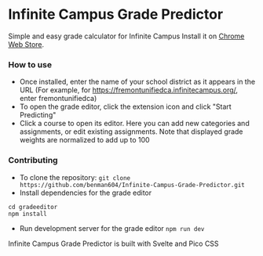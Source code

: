 # Infinite Campus Grade Predictor

Simple and easy grade calculator for Infinite Campus
Install it on [Chrome Web Store](https://chrome.google.com/webstore/detail/infinite-campus-grade-pre/ggakloicnidnfjbdfeapcjdhoeikpmbc?hl=en&authuser=0 "Chrome Web Store").

### How to use
- Once installed, enter the name of your school district as it appears in the URL (For example, for https://fremontunifiedca.infinitecampus.org/, enter fremontunifiedca)
- To open the grade editor, click the extension icon and click "Start Predicting"
- Click a course to open its editor. Here you can add new categories and assignments, or edit existing assignments. Note that displayed grade weights are normalized to add up to 100

### Contributing
- To clone the repository:
```git clone https://github.com/benman604/Infinite-Campus-Grade-Predictor.git```
- Install dependencies for the grade editor
```
cd gradeeditor
npm install
```
- Run development server for the grade editor
```npm run dev```

Infinite Campus Grade Predictor is built with Svelte and Pico CSS